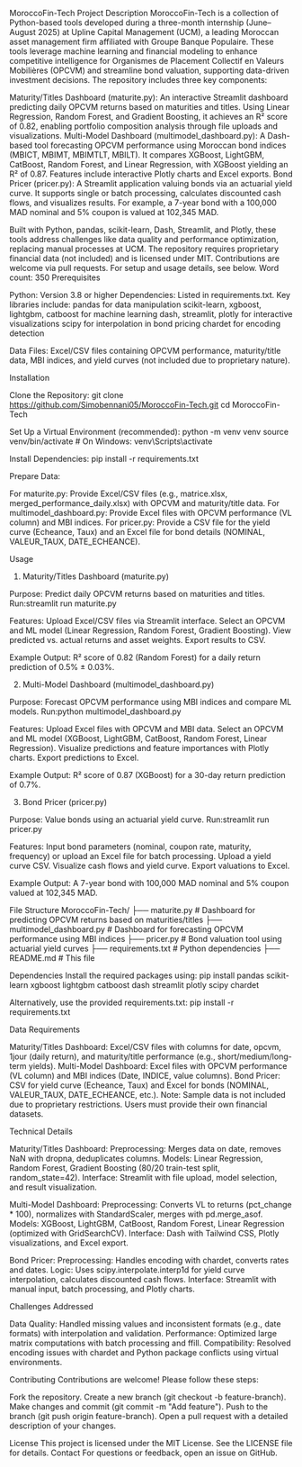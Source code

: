 MoroccoFin-Tech
Project Description
MoroccoFin-Tech is a collection of Python-based tools developed during a three-month internship (June–August 2025) at Upline Capital Management (UCM), a leading Moroccan asset management firm affiliated with Groupe Banque Populaire. These tools leverage machine learning and financial modeling to enhance competitive intelligence for Organismes de Placement Collectif en Valeurs Mobilières (OPCVM) and streamline bond valuation, supporting data-driven investment decisions.
The repository includes three key components:

Maturity/Titles Dashboard (maturite.py): An interactive Streamlit dashboard predicting daily OPCVM returns based on maturities and titles. Using Linear Regression, Random Forest, and Gradient Boosting, it achieves an R² score of 0.82, enabling portfolio composition analysis through file uploads and visualizations.
Multi-Model Dashboard (multimodel_dashboard.py): A Dash-based tool forecasting OPCVM performance using Moroccan bond indices (MBICT, MBIMT, MBIMTLT, MBILT). It compares XGBoost, LightGBM, CatBoost, Random Forest, and Linear Regression, with XGBoost yielding an R² of 0.87. Features include interactive Plotly charts and Excel exports.
Bond Pricer (pricer.py): A Streamlit application valuing bonds via an actuarial yield curve. It supports single or batch processing, calculates discounted cash flows, and visualizes results. For example, a 7-year bond with a 100,000 MAD nominal and 5% coupon is valued at 102,345 MAD.

Built with Python, pandas, scikit-learn, Dash, Streamlit, and Plotly, these tools address challenges like data quality and performance optimization, replacing manual processes at UCM. The repository requires proprietary financial data (not included) and is licensed under MIT. Contributions are welcome via pull requests. For setup and usage details, see below.
Word count: 350
Prerequisites

Python: Version 3.8 or higher
Dependencies: Listed in requirements.txt. Key libraries include:
pandas for data manipulation
scikit-learn, xgboost, lightgbm, catboost for machine learning
dash, streamlit, plotly for interactive visualizations
scipy for interpolation in bond pricing
chardet for encoding detection


Data Files: Excel/CSV files containing OPCVM performance, maturity/title data, MBI indices, and yield curves (not included due to proprietary nature).

Installation

Clone the Repository:
git clone https://github.com/Simobennani05/MoroccoFin-Tech.git
cd MoroccoFin-Tech


Set Up a Virtual Environment (recommended):
python -m venv venv
source venv/bin/activate  # On Windows: venv\Scripts\activate


Install Dependencies:
pip install -r requirements.txt


Prepare Data:

For maturite.py: Provide Excel/CSV files (e.g., matrice.xlsx, merged_performance_daily.xlsx) with OPCVM and maturity/title data.
For multimodel_dashboard.py: Provide Excel files with OPCVM performance (VL column) and MBI indices.
For pricer.py: Provide a CSV file for the yield curve (Echeance, Taux) and an Excel file for bond details (NOMINAL, VALEUR_TAUX, DATE_ECHEANCE).



Usage
1. Maturity/Titles Dashboard (maturite.py)

Purpose: Predict daily OPCVM returns based on maturities and titles.
Run:streamlit run maturite.py


Features:
Upload Excel/CSV files via Streamlit interface.
Select an OPCVM and ML model (Linear Regression, Random Forest, Gradient Boosting).
View predicted vs. actual returns and asset weights.
Export results to CSV.


Example Output: R² score of 0.82 (Random Forest) for a daily return prediction of 0.5% ± 0.03%.

2. Multi-Model Dashboard (multimodel_dashboard.py)

Purpose: Forecast OPCVM performance using MBI indices and compare ML models.
Run:python multimodel_dashboard.py


Features:
Upload Excel files with OPCVM and MBI data.
Select an OPCVM and ML model (XGBoost, LightGBM, CatBoost, Random Forest, Linear Regression).
Visualize predictions and feature importances with Plotly charts.
Export predictions to Excel.


Example Output: R² score of 0.87 (XGBoost) for a 30-day return prediction of 0.7%.

3. Bond Pricer (pricer.py)

Purpose: Value bonds using an actuarial yield curve.
Run:streamlit run pricer.py


Features:
Input bond parameters (nominal, coupon rate, maturity, frequency) or upload an Excel file for batch processing.
Upload a yield curve CSV.
Visualize cash flows and yield curve.
Export valuations to Excel.


Example Output: A 7-year bond with 100,000 MAD nominal and 5% coupon valued at 102,345 MAD.

File Structure
MoroccoFin-Tech/
├── maturite.py              # Dashboard for predicting OPCVM returns based on maturities/titles
├── multimodel_dashboard.py   # Dashboard for forecasting OPCVM performance using MBI indices
├── pricer.py                # Bond valuation tool using actuarial yield curves
├── requirements.txt         # Python dependencies
├── README.md                # This file

Dependencies
Install the required packages using:
pip install pandas scikit-learn xgboost lightgbm catboost dash streamlit plotly scipy chardet

Alternatively, use the provided requirements.txt:
pip install -r requirements.txt

Data Requirements

Maturity/Titles Dashboard: Excel/CSV files with columns for date, opcvm, 1jour (daily return), and maturity/title performance (e.g., short/medium/long-term yields).
Multi-Model Dashboard: Excel files with OPCVM performance (VL column) and MBI indices (Date, INDICE, value columns).
Bond Pricer: CSV for yield curve (Echeance, Taux) and Excel for bonds (NOMINAL, VALEUR_TAUX, DATE_ECHEANCE, etc.).
Note: Sample data is not included due to proprietary restrictions. Users must provide their own financial datasets.

Technical Details

Maturity/Titles Dashboard:
Preprocessing: Merges data on date, removes NaN with dropna, deduplicates columns.
Models: Linear Regression, Random Forest, Gradient Boosting (80/20 train-test split, random_state=42).
Interface: Streamlit with file upload, model selection, and result visualization.


Multi-Model Dashboard:
Preprocessing: Converts VL to returns (pct_change * 100), normalizes with StandardScaler, merges with pd.merge_asof.
Models: XGBoost, LightGBM, CatBoost, Random Forest, Linear Regression (optimized with GridSearchCV).
Interface: Dash with Tailwind CSS, Plotly visualizations, and Excel export.


Bond Pricer:
Preprocessing: Handles encoding with chardet, converts rates and dates.
Logic: Uses scipy.interpolate.interp1d for yield curve interpolation, calculates discounted cash flows.
Interface: Streamlit with manual input, batch processing, and Plotly charts.



Challenges Addressed

Data Quality: Handled missing values and inconsistent formats (e.g., date formats) with interpolation and validation.
Performance: Optimized large matrix computations with batch processing and ffill.
Compatibility: Resolved encoding issues with chardet and Python package conflicts using virtual environments.

Contributing
Contributions are welcome! Please follow these steps:

Fork the repository.
Create a new branch (git checkout -b feature-branch).
Make changes and commit (git commit -m "Add feature").
Push to the branch (git push origin feature-branch).
Open a pull request with a detailed description of your changes.

License
This project is licensed under the MIT License. See the LICENSE file for details.
Contact
For questions or feedback, open an issue on GitHub.

